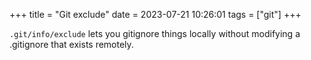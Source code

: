 +++
title = "Git exclude"
date = 2023-07-21 10:26:01
tags = ["git"]
+++

`.git/info/exclude` lets you gitignore things locally without modifying a
.gitignore that exists remotely.

